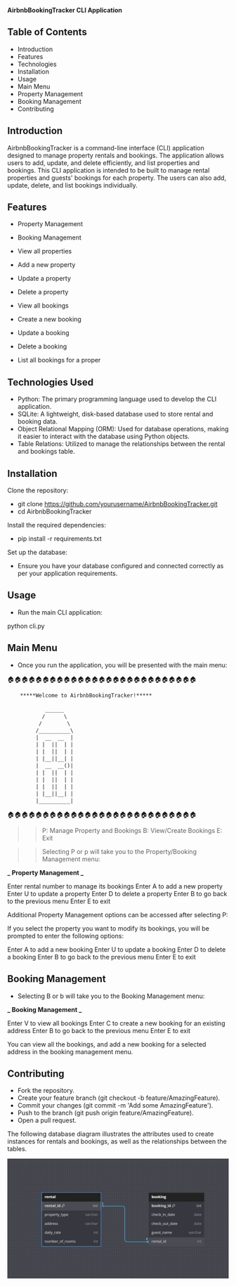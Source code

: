 **AirbnbBookingTracker CLI Application**

##  Table of Contents

- Introduction
- Features
- Technologies
- Installation
- Usage
- Main Menu
- Property Management
- Booking Management
- Contributing

## Introduction

AirbnbBookingTracker is a command-line interface (CLI) application designed to manage property rentals and bookings. The application allows users to add, update, and delete efficiently, and list properties and bookings. This CLI application is intended to be built to manage rental properties and guests' bookings for each property. The users can also add, update, delete, and list bookings individually.

## Features

- Property Management
- Booking Management

- View all properties
- Add a new property
- Update a property
- Delete a property

- View all bookings
- Create a new booking
- Update a booking
- Delete a booking
- List all bookings for a proper

## Technologies Used

- Python: The primary programming language used to develop the CLI application.
- SQLite: A lightweight, disk-based database used to store rental and booking data.
- Object Relational Mapping (ORM): Used for database operations, making it easier to interact with the database using Python objects.
- Table Relations: Utilized to manage the relationships between the rental and bookings table.

## Installation

Clone the repository:

- git clone https://github.com/yourusername/AirbnbBookingTracker.git
- cd AirbnbBookingTracker

Install the required dependencies:

- pip install -r requirements.txt

Set up the database:

- Ensure you have your database configured and connected correctly as per your application requirements.

## Usage

- Run the main CLI application:

python cli.py

## Main Menu

- Once you run the application, you will be presented with the main menu:

🏠🏠🏠🏠🏠🏠🏠🏠🏠🏠🏠🏠🏠🏠🏠🏠🏠🏠🏠🏠🏠🏠🏠🏠🏠🏠🏠

        *****Welcome to AirbnbBookingTracker!*****

                ______
               /      \
              /        \
             /__________\
             |  __  __  |
             | |  ||  | |
             | |  ||  | |
             | |__||__| |
             |  __  __()|
             | |  ||  | |
             | |  ||  | |
             | |  ||  | |
             | |__||__| |
             |__________|

🏠🏠🏠🏠🏠🏠🏠🏠🏠🏠🏠🏠🏠🏠🏠🏠🏠🏠🏠🏠🏠🏠🏠🏠🏠🏠🏠

> > P: Manage Property and Bookings
> > B: View/Create Bookings
> > E: Exit

> > Selecting P or p will take you to the Property/Booking Management menu:

**_ Property Management _**

  Enter rental number to manage its bookings
  Enter A to add a new property
  Enter U to update a property
  Enter D to delete a property
  Enter B to go back to the previous menu
  Enter E to exit

Additional Property Management options can be accessed after selecting P:

If you select the property you want to modify its bookings, you will be prompted to enter the following options:

  Enter A to add a new booking
  Enter U to update a booking
  Enter D to delete a booking
  Enter B to go back to the previous menu
  Enter E to exit

## Booking Management

- Selecting B or b will take you to the Booking Management menu:

**_ Booking Management _**

 Enter V to view all bookings
 Enter C to create a new booking for an existing address
 Enter B to go back to the previous menu
 Enter E to exit

You can view all the bookings, and add a new booking for a selected address in the booking management menu. 

## Contributing

- Fork the repository.
- Create your feature branch (git checkout -b feature/AmazingFeature).
- Commit your changes (git commit -m 'Add some AmazingFeature').
- Push to the branch (git push origin feature/AmazingFeature).
- Open a pull request.

The following database diagram illustrates the attributes used to create instances for rentals and bookings, as well as the relationships between the tables.

![alt text](image.png)
